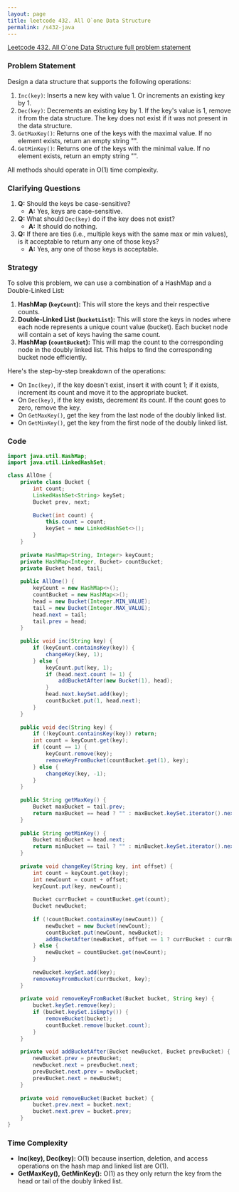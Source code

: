 ```yaml
---
layout: page
title: leetcode 432. All O`one Data Structure
permalink: /s432-java
---
```

[Leetcode 432. All O`one Data Structure full problem statement](https://algoadvance.github.io/algoadvance/l432)
### Problem Statement
Design a data structure that supports the following operations:

1. `Inc(key)`: Inserts a new key with value 1. Or increments an existing key by 1.
2. `Dec(key)`: Decrements an existing key by 1. If the key's value is 1, remove it from the data structure. The key does not exist if it was not present in the data structure.
3. `GetMaxKey()`: Returns one of the keys with the maximal value. If no element exists, return an empty string "".
4. `GetMinKey()`: Returns one of the keys with the minimal value. If no element exists, return an empty string "".

All methods should operate in O(1) time complexity.

### Clarifying Questions
1. **Q:** Should the keys be case-sensitive?
   - **A:** Yes, keys are case-sensitive.
2. **Q:** What should `Dec(key)` do if the key does not exist?
   - **A:** It should do nothing.
3. **Q:** If there are ties (i.e., multiple keys with the same max or min values), is it acceptable to return any one of those keys?
   - **A:** Yes, any one of those keys is acceptable.

### Strategy
To solve this problem, we can use a combination of a HashMap and a Double-Linked List:

1. **HashMap (`keyCount`):** This will store the keys and their respective counts.
2. **Double-Linked List (`bucketList`):** This will store the keys in nodes where each node represents a unique count value (bucket). Each bucket node will contain a set of keys having the same count.
3. **HashMap (`countBucket`):** This will map the count to the corresponding node in the doubly linked list. This helps to find the corresponding bucket node efficiently.

Here's the step-by-step breakdown of the operations:
- On `Inc(key)`, if the key doesn't exist, insert it with count 1; if it exists, increment its count and move it to the appropriate bucket.
- On `Dec(key)`, if the key exists, decrement its count. If the count goes to zero, remove the key.
- On `GetMaxKey()`, get the key from the last node of the doubly linked list.
- On `GetMinKey()`, get the key from the first node of the doubly linked list.

### Code
```java
import java.util.HashMap;
import java.util.LinkedHashSet;

class AllOne {
    private class Bucket {
        int count;
        LinkedHashSet<String> keySet;
        Bucket prev, next;
        
        Bucket(int count) {
            this.count = count;
            keySet = new LinkedHashSet<>();
        }
    }
    
    private HashMap<String, Integer> keyCount;
    private HashMap<Integer, Bucket> countBucket;
    private Bucket head, tail;
    
    public AllOne() {
        keyCount = new HashMap<>();
        countBucket = new HashMap<>();
        head = new Bucket(Integer.MIN_VALUE);
        tail = new Bucket(Integer.MAX_VALUE);
        head.next = tail;
        tail.prev = head;
    }
    
    public void inc(String key) {
        if (keyCount.containsKey(key)) {
            changeKey(key, 1);
        } else {
            keyCount.put(key, 1);
            if (head.next.count != 1) {
                addBucketAfter(new Bucket(1), head);
            }
            head.next.keySet.add(key);
            countBucket.put(1, head.next);
        }
    }
    
    public void dec(String key) {
        if (!keyCount.containsKey(key)) return;
        int count = keyCount.get(key);
        if (count == 1) {
            keyCount.remove(key);
            removeKeyFromBucket(countBucket.get(1), key);
        } else {
            changeKey(key, -1);
        }
    }
    
    public String getMaxKey() {
        Bucket maxBucket = tail.prev;
        return maxBucket == head ? "" : maxBucket.keySet.iterator().next();
    }
    
    public String getMinKey() {
        Bucket minBucket = head.next;
        return minBucket == tail ? "" : minBucket.keySet.iterator().next();
    }
    
    private void changeKey(String key, int offset) {
        int count = keyCount.get(key);
        int newCount = count + offset;
        keyCount.put(key, newCount);
        
        Bucket currBucket = countBucket.get(count);
        Bucket newBucket;
        
        if (!countBucket.containsKey(newCount)) {
            newBucket = new Bucket(newCount);
            countBucket.put(newCount, newBucket);
            addBucketAfter(newBucket, offset == 1 ? currBucket : currBucket.prev);
        } else {
            newBucket = countBucket.get(newCount);
        }
        
        newBucket.keySet.add(key);
        removeKeyFromBucket(currBucket, key);
    }
    
    private void removeKeyFromBucket(Bucket bucket, String key) {
        bucket.keySet.remove(key);
        if (bucket.keySet.isEmpty()) {
            removeBucket(bucket);
            countBucket.remove(bucket.count);
        }
    }
    
    private void addBucketAfter(Bucket newBucket, Bucket prevBucket) {
        newBucket.prev = prevBucket;
        newBucket.next = prevBucket.next;
        prevBucket.next.prev = newBucket;
        prevBucket.next = newBucket;
    }
    
    private void removeBucket(Bucket bucket) {
        bucket.prev.next = bucket.next;
        bucket.next.prev = bucket.prev;
    }
}
```

### Time Complexity
- **Inc(key), Dec(key):** O(1) because insertion, deletion, and access operations on the hash map and linked list are O(1).
- **GetMaxKey(), GetMinKey():** O(1) as they only return the key from the head or tail of the doubly linked list.